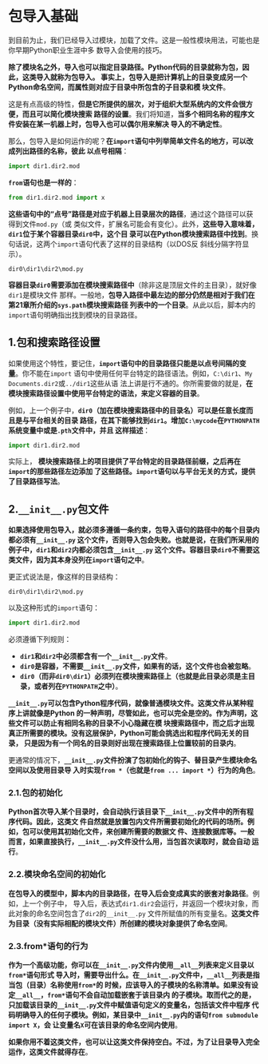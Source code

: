 包导入基础
================================================================================
到目前为止，我们已经导入过模块，加载了文件。这是一般性模块用法，可能也是你早期Python职业生涯中多
数导入会使用的技巧。

**除了模块名之外，导入也可以指定目录路径。Python代码的目录就称为包，因此，这类导入就称为包导入。
事实上，包导入是把计算机上的目录变成另一个Python命名空间，而属性则对应于目录中所包含的子目录和模
块文件**。

这是有点高级的特性，**但是它所提供的层次，对于组织大型系统内的文件会很方便，而且可以简化模块搜索
路径的设置**。我们将知道，**当多个相同名称的程序文件安装在某一机器上时，包导入也可以偶尔用来解决
导入的不确定性**。

那么，包导入是如何运作的呢？**在`import`语句中列举简单文件名的地方，可以改成列出路径的名称，彼此
以点号相隔**：
```python
import dir1.dir2.mod
```
**`from`语句也是一样的**：
```python
from dir1.dir2.mod import x
```
**这些语句中的“点号”路径是对应于机器上目录层次的路径**，通过这个路径可以获得到文件`mod.py`（或
类似文件，扩展名可能会有变化）。此外，**这些导入意味着，`dir1`位于某个容器目录`dir0`中，这个目
录可以在Python模块搜索路径中找到**。换句话说，这两个`import`语句代表了这样的目录结构（以DOS反
斜线分隔字符显示）。
```
dir0\dir1\dir2\mod.py
```
**容器目录`dir0`需要添加在模块搜索路径中**（除非这是顶层文件的主目录），就好像`dir1`是模块文件
那样。一般地，**包导入路径中最左边的部分仍然是相对于我们在第21章所介绍的`sys.path`模块搜索路径
列表中的一个目录**。从此以后，脚本内的`import`语句明确指出找到模块的目录路径。

## 1.包和搜索路径设置
如果使用这个特性，要记住，**`import`语句中的目录路径只能是以点号间隔的变量**。你不能在`import`
语句中使用任何平台特定的路径语法。例如，`C:\dir1`、`My Documents.dir2`或`../dir1`这些从语
法上讲是行不通的。你所需要做的就是，**在模块搜索路径设置中使用平台特定的语法，来定义容器的目录**。

例如，上一个例子中，**`dir0`（加在模块搜索路径中的目录名）可以是任意长度而且是与平台相关的目录
路径，在其下能够找到`dir1`。增加`C:\mycode`在`PYTHONPATH`系统变量中或是`.pth`文件中，并且
这样描述**：
```python
import dir1.dir2.mod
```
实际上， **模块搜索路径上的项目提供了平台特定的目录路径前缀，之后再在`import`的那些路径左边添加
了这些路径。`import`语句以与平台无关的方式，提供了目录路径写法**。

## 2.`__init__.py`包文件
**如果选择使用包导入，就必须多遵循一条约束，包导入语句的路径中的每个目录内都必须有`__init__.py`
这个文件，否则导入包会失败。也就是说，在我们所采用的例子中，`dir1`和`dir2`内都必须包含`__init__.py`
这个文件。容器目录`dir0`不需要这类文件，因为其本身没列在`import`语句之中**。

更正式说法是，像这样的目录结构：
```
dir0\dir1\dir2\mod.py
```
以及这种形式的`import`语句：
```python
import dir1.dir2.mod
```
必须遵循下列规则：
+ **`dir1`和`dir2`中必须都含有一个`__init__.py`文件**。
+ **`dir0`是容器，不需要`__init__.py`文件，如果有的话，这个文件也会被忽略**。
+ **`dir0`（而非`dir0\dir1`）必须列在模块搜索路径上（也就是此目录必须是主目录，或者列在`PYTHONPATH`之中）**。

**`__init__.py`可以包含Python程序代码，就像普通模块文件。这类文件从某种程序上讲就像是Python
的一种声明，尽管如此，也可以完全是空的。作为声明，这些文件可以防止有相同名称的目录不小心隐藏在模
块搜索路径中，而之后才出现真正所需要的模块。没有这层保护，Python可能会挑选出和程序代码无关的目录，
只是因为有一个同名的目录则好出现在搜索路径上位置较前的目录内**。

更通常的情况下，**`__init__.py`文件扮演了包初始化的钩子、替目录产生模块命名空间以及使用目录导
入时实现`from *`（也就是`from ... import *`）行为的角色**。

### 2.1.包的初始化
**Python首次导入某个目录时，会自动执行该目录下`__init__.py`文件中的所有程序代码。因此，这类文
件自然就是放置包内文件所需要初始化的代码的场所。例如，包可以使用其初始化文件，来创建所需要的数据文
件、连接数据库等。一般而言，如果直接执行，`__init__.py`文件没什么用，当包首次读取时，就会自动
运行**。

### 2.2.模块命名空间的初始化
**在包导入的模型中，脚本内的目录路径，在导入后会变成真实的嵌套对象路径**。例如，上一个例子中，
导入后，表达式`dir1.dir2`会运行，并返回一个模块对象，而此对象的命名空间包含了`dir2`的`__init__.py`
文件所赋值的所有变量名。**这类文件为目录（没有实际相配的模块文件）所创建的模块对象提供了命名空间**。

### 2.3.from*语句的行为
**作为一个高级功能，你可以在`__init__.py`文件内使用`__all__`列表来定义目录以`from*`语句形式
导入时，需要导出什么。在`__init__.py`文件中，`__all__`列表是指当包（目录）名称使用`from*`的
时候，应该导入的子模块的名称清单。如果没有设定`__all__`，`from*`语句不会自动加载嵌套于该目录内
的子模块。取而代之的是，只加载该目录的`__init__.py`文件中赋值语句定义的变量名，包括该文件中程序
代码明确导入的任何子模块。例如，某目录中`__init__.py`内的语句`from submodule import X`，会
让变量名`X`可在该目录的命名空间内使用**。

**如果你用不着这类文件，也可以让这类文件保持空白。不过，为了让目录导入完全运作，这类文件就得存在**。
